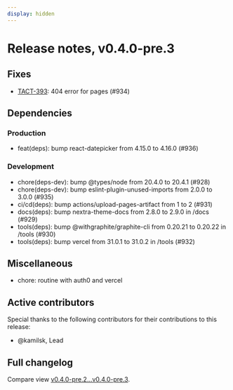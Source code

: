 ```yaml
---
display: hidden
---
```


# Release notes, v0.4.0-pre.3

## Fixes

- [TACT-393](https://linear.app/tact/issue/TACT-393/auth0-integration): 404 error for pages (#934)

## Dependencies

### Production

- feat(deps): bump react-datepicker from 4.15.0 to 4.16.0 (#936)

### Development

- chore(deps-dev): bump @types/node from 20.4.0 to 20.4.1 (#928)
- chore(deps-dev): bump eslint-plugin-unused-imports from 2.0.0 to 3.0.0 (#935)
- ci/cd(deps): bump actions/upload-pages-artifact from 1 to 2 (#931)
- docs(deps): bump nextra-theme-docs from 2.8.0 to 2.9.0 in /docs (#929)
- tools(deps): bump @withgraphite/graphite-cli from 0.20.21 to 0.20.22 in /tools (#930)
- tools(deps): bump vercel from 31.0.1 to 31.0.2 in /tools (#932)

## Miscellaneous

- chore: routine with auth0 and vercel

## Active contributors

Special thanks to the following contributors for their contributions to this release:
- @kamilsk, Lead

## Full changelog

Compare view [v0.4.0-pre.2...v0.4.0-pre.3][].

[v0.4.0-pre.2...v0.4.0-pre.3]: https://github.com/tact-app/web/compare/v0.4.0-pre.2...v0.4.0-pre.3
